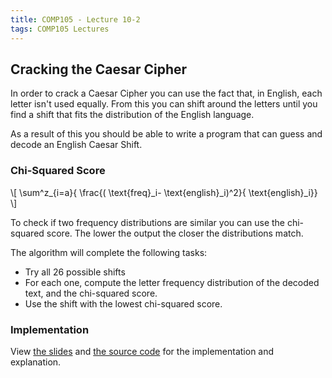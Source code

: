 ```yaml
---
title: COMP105 - Lecture 10-2
tags: COMP105 Lectures
---
```

## Cracking the Caesar Cipher
In order to crack a Caesar Cipher you can use the fact that, in English, each letter isn't used equally. From this you can shift around the letters until you find a shift that fits the distribution of the English language.

As a result of this you should be able to write a program that can guess and decode an English Caesar Shift.

### Chi-Squared Score

 \\[
 \\sum^z_{i=a}{ \\frac{( \\text{freq}_i- \\text{english}_i)^2}{ \\text{english}_i}}
 \\]

To check if two frequency distributions are similar you can use the chi-squared score. The lower the output the closer the distributions match.

The algorithm will complete the following tasks:

* Try all 26 possible shifts
* For each one, compute the letter frequency distribution of the decoded text, and the chi-squared score.
* Use the shift with the lowest chi-squared score.

### Implementation
View [the slides]({{site.baseurl}}/assets/COMP105/Lectures/2020-11-02-2.pdf) and [the source code]({{site.baseurl}}/assets/COMP105/Lectures/2020-11-02.hs) for the implementation and explanation. 
